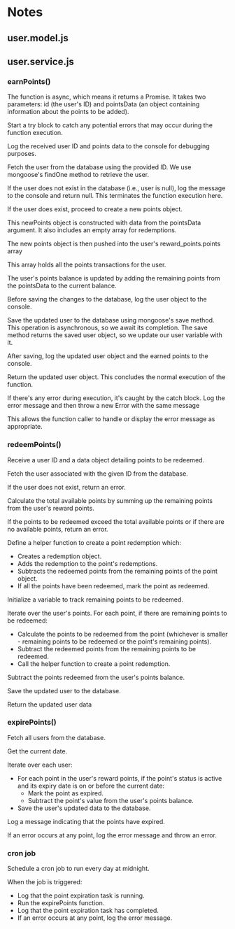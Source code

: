 # Notes

## user.model.js

## user.service.js

### earnPoints()

The function is async, which means it returns a Promise. It takes two parameters: id (the user's ID) and pointsData (an object containing information about the points to be added).

Start a try block to catch any potential errors that may occur during the function execution.

Log the received user ID and points data to the console for debugging purposes.

Fetch the user from the database using the provided ID. We use mongoose's findOne method to retrieve the user.

If the user does not exist in the database (i.e., user is null), log the message to the console and return null. This terminates the function execution here.

If the user does exist, proceed to create a new points object.

This newPoints object is constructed with data from the pointsData argument. It also includes an empty array for redemptions.

The new points object is then pushed into the user's reward_points.points array

This array holds all the points transactions for the user.

The user's points balance is updated by adding the remaining points from the pointsData to the current balance.

Before saving the changes to the database, log the user object to the console.

Save the updated user to the database using mongoose's save method. This operation is asynchronous, so we await its completion. The save method returns the saved user object, so we update our user variable with it.

After saving, log the updated user object and the earned points to the console.

Return the updated user object. This concludes the normal execution of the function.

If there's any error during execution, it's caught by the catch block. Log the error message and then throw a new Error with the same message

This allows the function caller to handle or display the error message as appropriate.

### redeemPoints()

Receive a user ID and a data object detailing points to be redeemed.

Fetch the user associated with the given ID from the database.

If the user does not exist, return an error.

Calculate the total available points by summing up the remaining points from the user's reward points.

If the points to be redeemed exceed the total available points or if there are no available points, return an error.

Define a helper function to create a point redemption which:
- Creates a redemption object.
- Adds the redemption to the point's redemptions.
- Subtracts the redeemed points from the remaining points of the point object.
- If all the points have been redeemed, mark the point as redeemed.

Initialize a variable to track remaining points to be redeemed.

Iterate over the user's points. For each point, if there are remaining points to be redeemed:

- Calculate the points to be redeemed from the point (whichever is smaller - remaining points to be redeemed or the point's remaining points).
- Subtract the redeemed points from the remaining points to be redeemed.
- Call the helper function to create a point redemption.

Subtract the points redeemed from the user's points balance.

Save the updated user to the database.

Return the updated user data

### expirePoints()

Fetch all users from the database.

Get the current date.

Iterate over each user:

- For each point in the user's reward points, if the point's status is active and its expiry date is on or before the current date:
  - Mark the point as expired.
  - Subtract the point's value from the user's points balance.
- Save the user's updated data to the database.

Log a message indicating that the points have expired.

If an error occurs at any point, log the error message and throw an error.

### cron job

Schedule a cron job to run every day at midnight.

When the job is triggered:

- Log that the point expiration task is running.
- Run the expirePoints function.
- Log that the point expiration task has completed.
- If an error occurs at any point, log the error message.
